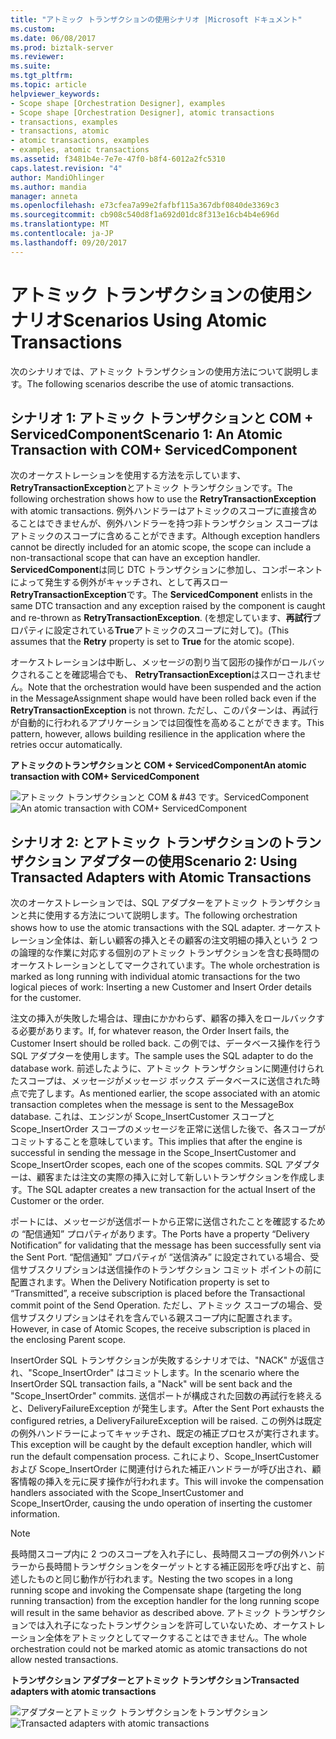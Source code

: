 ```yaml
---
title: "アトミック トランザクションの使用シナリオ |Microsoft ドキュメント"
ms.custom: 
ms.date: 06/08/2017
ms.prod: biztalk-server
ms.reviewer: 
ms.suite: 
ms.tgt_pltfrm: 
ms.topic: article
helpviewer_keywords:
- Scope shape [Orchestration Designer], examples
- Scope shape [Orchestration Designer], atomic transactions
- transactions, examples
- transactions, atomic
- atomic transactions, examples
- examples, atomic transactions
ms.assetid: f3481b4e-7e7e-47f0-b8f4-6012a2fc5310
caps.latest.revision: "4"
author: MandiOhlinger
ms.author: mandia
manager: anneta
ms.openlocfilehash: e73cfea7a99e2fafbf115a367dbf0840de3369c3
ms.sourcegitcommit: cb908c540d8f1a692d01dc8f313e16cb4b4e696d
ms.translationtype: MT
ms.contentlocale: ja-JP
ms.lasthandoff: 09/20/2017
---
```

# <a name="scenarios-using-atomic-transactions"></a><span data-ttu-id="96c87-102">アトミック トランザクションの使用シナリオ</span><span class="sxs-lookup"><span data-stu-id="96c87-102">Scenarios Using Atomic Transactions</span></span>
<span data-ttu-id="96c87-103">次のシナリオでは、アトミック トランザクションの使用方法について説明します。</span><span class="sxs-lookup"><span data-stu-id="96c87-103">The following scenarios describe the use of atomic transactions.</span></span>  
  
## <a name="scenario-1-an-atomic-transaction-with-com-servicedcomponent"></a><span data-ttu-id="96c87-104">シナリオ 1: アトミック トランザクションと COM + ServicedComponent</span><span class="sxs-lookup"><span data-stu-id="96c87-104">Scenario 1: An Atomic Transaction with COM+ ServicedComponent</span></span>  
 <span data-ttu-id="96c87-105">次のオーケストレーションを使用する方法を示しています、 **RetryTransactionException**とアトミック トランザクションです。</span><span class="sxs-lookup"><span data-stu-id="96c87-105">The following orchestration shows how to use the **RetryTransactionException** with atomic transactions.</span></span> <span data-ttu-id="96c87-106">例外ハンドラーはアトミックのスコープに直接含めることはできませんが、例外ハンドラーを持つ非トランザクション スコープはアトミックのスコープに含めることができます。</span><span class="sxs-lookup"><span data-stu-id="96c87-106">Although exception handlers cannot be directly included for an atomic scope, the scope can include a non-transactional scope that can have an exception handler.</span></span> <span data-ttu-id="96c87-107">**ServicedComponent**は同じ DTC トランザクションに参加し、コンポーネントによって発生する例外がキャッチされ、として再スロー **RetryTransactionException**です。</span><span class="sxs-lookup"><span data-stu-id="96c87-107">The **ServicedComponent** enlists in the same DTC transaction and any exception raised by the component is caught and re-thrown as **RetryTransactionException**.</span></span> <span data-ttu-id="96c87-108">(を想定しています、**再試行**プロパティに設定されている**True**アトミックのスコープに対して)。</span><span class="sxs-lookup"><span data-stu-id="96c87-108">(This assumes that the **Retry** property is set to **True** for the atomic scope).</span></span>  
  
 <span data-ttu-id="96c87-109">オーケストレーションは中断し、メッセージの割り当て図形の操作がロールバックされることを確認場合でも、 **RetryTransactionException**はスローされません。</span><span class="sxs-lookup"><span data-stu-id="96c87-109">Note that the orchestration would have been suspended and the action in the MessageAssignment shape would have been rolled back even if the **RetryTransactionException** is not thrown.</span></span> <span data-ttu-id="96c87-110">ただし、このパターンは、再試行が自動的に行われるアプリケーションでは回復性を高めることができます。</span><span class="sxs-lookup"><span data-stu-id="96c87-110">This pattern, however, allows building resilience in the application where the retries occur automatically.</span></span>  
  
 <span data-ttu-id="96c87-111">**アトミックのトランザクションと COM + ServicedComponent**</span><span class="sxs-lookup"><span data-stu-id="96c87-111">**An atomic transaction with COM+ ServicedComponent**</span></span>  
  
 <span data-ttu-id="96c87-112">![アトミック トランザクションと COM & #43 です。ServicedComponent](../core/media/bts-trans-orch-fig5.gif "BTS_Trans_Orch_Fig5")</span><span class="sxs-lookup"><span data-stu-id="96c87-112">![An atomic transaction with COM&#43; ServicedComponent](../core/media/bts-trans-orch-fig5.gif "BTS_Trans_Orch_Fig5")</span></span>  
  
## <a name="scenario-2-using-transacted-adapters-with-atomic-transactions"></a><span data-ttu-id="96c87-113">シナリオ 2: とアトミック トランザクションのトランザクション アダプターの使用</span><span class="sxs-lookup"><span data-stu-id="96c87-113">Scenario 2: Using Transacted Adapters with Atomic Transactions</span></span>  
 <span data-ttu-id="96c87-114">次のオーケストレーションでは、SQL アダプターをアトミック トランザクションと共に使用する方法について説明します。</span><span class="sxs-lookup"><span data-stu-id="96c87-114">The following orchestration shows how to use the atomic transactions with the SQL adapter.</span></span> <span data-ttu-id="96c87-115">オーケストレーション全体は、新しい顧客の挿入とその顧客の注文明細の挿入という 2 つの論理的な作業に対応する個別のアトミック トランザクションを含む長時間のオーケストレーションとしてマークされています。</span><span class="sxs-lookup"><span data-stu-id="96c87-115">The whole orchestration is marked as long running with individual atomic transactions for the two logical pieces of work: Inserting a new Customer and Insert Order details for the customer.</span></span>  
  
 <span data-ttu-id="96c87-116">注文の挿入が失敗した場合は、理由にかかわらず、顧客の挿入をロールバックする必要があります。</span><span class="sxs-lookup"><span data-stu-id="96c87-116">If, for whatever reason, the Order Insert fails, the Customer Insert should be rolled back.</span></span> <span data-ttu-id="96c87-117">この例では、データベース操作を行う SQL アダプターを使用します。</span><span class="sxs-lookup"><span data-stu-id="96c87-117">The sample uses the SQL adapter to do the database work.</span></span> <span data-ttu-id="96c87-118">前述したように、アトミック トランザクションに関連付けられたスコープは、メッセージがメッセージ ボックス データベースに送信された時点で完了します。</span><span class="sxs-lookup"><span data-stu-id="96c87-118">As mentioned earlier, the scope associated with an atomic transaction completes when the message is sent to the MessageBox database.</span></span> <span data-ttu-id="96c87-119">これは、エンジンが Scope_InsertCustomer スコープと Scope_InsertOrder スコープのメッセージを正常に送信した後で、各スコープがコミットすることを意味しています。</span><span class="sxs-lookup"><span data-stu-id="96c87-119">This implies that after the engine is successful in sending the message in the Scope_InsertCustomer and Scope_InsertOrder scopes, each one of the scopes commits.</span></span> <span data-ttu-id="96c87-120">SQL アダプターは、顧客または注文の実際の挿入に対して新しいトランザクションを作成します。</span><span class="sxs-lookup"><span data-stu-id="96c87-120">The SQL adapter creates a new transaction for the actual Insert of the Customer or the order.</span></span>  
  
 <span data-ttu-id="96c87-121">ポートには、メッセージが送信ポートから正常に送信されたことを確認するための “配信通知” プロパティがあります。</span><span class="sxs-lookup"><span data-stu-id="96c87-121">The Ports have a property “Delivery Notification” for validating that the message has been successfully sent via the Sent Port.</span></span> <span data-ttu-id="96c87-122">“配信通知” プロパティが “送信済み” に設定されている場合、受信サブスクリプションは送信操作のトランザクション コミット ポイントの前に配置されます。</span><span class="sxs-lookup"><span data-stu-id="96c87-122">When the Delivery Notification property is set to “Transmitted”, a receive subscription is placed before the Transactional commit point of the Send Operation.</span></span> <span data-ttu-id="96c87-123">ただし、アトミック スコープの場合、受信サブスクリプションはそれを含んでいる親スコープ内に配置されます。</span><span class="sxs-lookup"><span data-stu-id="96c87-123">However, in case of Atomic Scopes, the receive subscription is placed in the enclosing Parent scope.</span></span>  
  
 <span data-ttu-id="96c87-124">InsertOrder SQL トランザクションが失敗するシナリオでは、"NACK" が返信され、"Scope_InsertOrder" はコミットします。</span><span class="sxs-lookup"><span data-stu-id="96c87-124">In the scenario where the InsertOrder SQL transaction fails, a "Nack" will be sent back and the "Scope_InsertOrder" commits.</span></span> <span data-ttu-id="96c87-125">送信ポートが構成された回数の再試行を終えると、DeliveryFailureException が発生します。</span><span class="sxs-lookup"><span data-stu-id="96c87-125">After the Sent Port exhausts the configured retries, a DeliveryFailureException will be raised.</span></span> <span data-ttu-id="96c87-126">この例外は既定の例外ハンドラーによってキャッチされ、既定の補正プロセスが実行されます。</span><span class="sxs-lookup"><span data-stu-id="96c87-126">This exception will be caught by the default exception handler, which will run the default compensation process.</span></span> <span data-ttu-id="96c87-127">これにより、Scope_InsertCustomer および Scope_InsertOrder に関連付けられた補正ハンドラーが呼び出され、顧客情報の挿入を元に戻す操作が行われます。</span><span class="sxs-lookup"><span data-stu-id="96c87-127">This will invoke the compensation handlers associated with the Scope_InsertCustomer and Scope_InsertOrder, causing the undo operation of inserting the customer information.</span></span>  
  
> [!NOTE]
>  <span data-ttu-id="96c87-128">長時間スコープ内に 2 つのスコープを入れ子にし、長時間スコープの例外ハンドラーから長時間トランザクションをターゲットとする補正図形を呼び出すと、前述したものと同じ動作が行われます。</span><span class="sxs-lookup"><span data-stu-id="96c87-128">Nesting the two scopes in a long running scope and invoking the Compensate shape (targeting the long running transaction) from the exception handler for the long running scope will result in the same behavior as described above.</span></span> <span data-ttu-id="96c87-129">アトミック トランザクションでは入れ子になったトランザクションを許可していないため、オーケストレーション全体をアトミックとしてマークすることはできません。</span><span class="sxs-lookup"><span data-stu-id="96c87-129">The whole orchestration could not be marked atomic as atomic transactions do not allow nested transactions.</span></span>  
  
 <span data-ttu-id="96c87-130">**トランザクション アダプターとアトミック トランザクション**</span><span class="sxs-lookup"><span data-stu-id="96c87-130">**Transacted adapters with atomic transactions**</span></span>  
  
 <span data-ttu-id="96c87-131">![アダプターとアトミック トランザクションをトランザクション](../core/media/bts-trans-orch-fig6.gif "BTS_Trans_Orch_Fig6")</span><span class="sxs-lookup"><span data-stu-id="96c87-131">![Transacted adapters with atomic transactions](../core/media/bts-trans-orch-fig6.gif "BTS_Trans_Orch_Fig6")</span></span>
